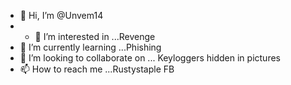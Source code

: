 - 👋 Hi, I’m @Unvem14
- - 👀 I’m interested in ...Revenge
- 🌱 I’m currently learning ...Phishing
- 💞️ I’m looking to collaborate on ... Keyloggers hidden in pictures
- 📫 How to reach me ...Rustystaple FB 

<!---
Unvem14/Unvem14 is a ✨ special ✨ repository because its `README.md` (this file) appears on your GitHub profile.
You can click the Preview link to take a look at your changes.
--->
